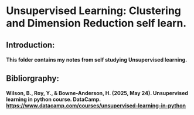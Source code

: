 # Unsupervised Learning: Clustering and Dimension Reduction self learn.

## Introduction:

#### This folder contains my notes from self studying Unsupervised learning.

## Bibliorgraphy:
#### Wilson, B., Roy, Y., & Bowne-Anderson, H. (2025, May 24). Unsupervised learning in python course. DataCamp. https://www.datacamp.com/courses/unsupervised-learning-in-python 
